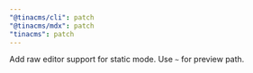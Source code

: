 ```yaml
---
"@tinacms/cli": patch
"@tinacms/mdx": patch
"tinacms": patch
---
```


Add raw editor support for static mode. Use `~` for preview path.
